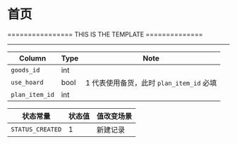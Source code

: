 # 首页

================ THIS IS THE TEMPLATE ==============

---------------------------------------------------------------------------
Column                      | Type  | Note
----------------------------|-------|-------
`goods_id`                  | int   | 
`use_hoard`                 | bool  | 1 代表使用备货，此时 `plan_item_id` 必填
`plan_item_id`              | int   |

状态常量 | 状态值 | 值改变场景
--------|----------|-------
`STATUS_CREATED` | 1 | 新建记录

